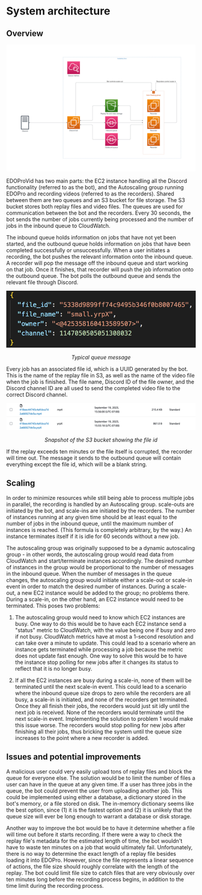 # System architecture

## Overview

<img src="../img/architecture_diagram.png" style="align: center;" />

EDOProVid has two main parts: the EC2 instance handling all the Discord functionality (referred to as the bot), and the Autoscaling group running EDOPro and recording videos (referred to as the recorders). Shared between them are two queues and an S3 bucket for file storage. The S3 bucket stores both replay files and video files. The queues are used for communication between the bot and the recorders. Every 30 seconds, the bot sends the number of jobs currently being processed and the number of jobs in the inbound queue to CloudWatch.

The inbound queue holds information on jobs that have not yet been started, and the outbound queue holds information on jobs that have been completed successfully or unsuccessfully. When a user initiates a recording, the bot pushes the relevant information onto the inbound queue. A recorder will pop the message off the inbound queue and start working on that job. Once it finishes, that recorder will push the job information onto the outbound queue. The bot polls the outbound queue and sends the relevant file through Discord.

<img src="../img/queue_msg.png" style="align: center;" />

<p style="text-align: center;"><em>Typical queue message</em></p>

Every job has an associated file id, which is a UUID generated by the bot. This is the name of the replay file in S3, as well as the name of the video file when the job is finished. The file name, Discord ID of the file owner, and the Discord channel ID are all used to send the completed video file to the correct Discord channel.

<img src="../img/uuid.png" style="align: center;" />

<p style="text-align: center;"><em>Snapshot of the S3 bucket showing the file id</em></p>

If the replay exceeds ten minutes or the file itself is corrupted, the recorder will time out. The message it sends to the outbound queue will contain everything except the file id, which will be a blank string.

## Scaling

In order to minimize resources while still being able to process multiple jobs in parallel, the recording is handled by an Autoscaling group. scale-outs are initiated by the bot, and scale-ins are initiated by the recorders. The number of instances running at any given time should be at least equal to the number of jobs in the inbound queue, until the maximum number of instances is reached. (This formula is completely arbitrary, by the way.) An instance terminates itself if it is idle for 60 seconds without a new job.

The autoscaling group was originally supposed to be a dynamic autoscaling group - in other words, the autoscaling group would read data from CloudWatch and start/terminate instances accordingly. The desired number of instances in the group would be proportional to the number of messages in the inbound queue. When the number of messages in the queue changes, the autoscaling group would initiate either a scale-out or scale-in event in order to match the desired number of instances. During a scale-out, a new EC2 instance would be added to the group; no problems there. During a scale-in, on the other hand, an EC2 instance would need to be terminated. This poses two problems:

1. The autoscaling group would need to know which EC2 instances are busy. One way to do this would be to have each EC2 instance send a "status" metric to CloudWatch, with the value being one if busy and zero if not busy. CloudWatch metrics have at most a 1-second resolution and can take over a minute to update. This could lead to a scenario where an instance gets terminated while processing a job because the metric does not update fast enough. One way to solve this would be to have the instance stop polling for new jobs after it changes its status to reflect that it is no longer busy.

2. If all the EC2 instances are busy during a scale-in, none of them will be terminated until the next scale-in event. This could lead to a scenario where the inbound queue size drops to zero while the recorders are all busy, a scale-in is initiated, and none of the recorders get terminated. Once they all finish their jobs, the recorders would just sit idly until the next job is received. None of the recorders would terminate until the next scale-in event. Implementing the solution to problem 1 would make this issue worse. The recorders would stop polling for new jobs after finishing all their jobs, thus bricking the system until the queue size increases to the point where a new recorder is added.

## Issues and potential improvements

A malicious user could very easily upload tons of replay files and block the queue for everyone else. The solution would be to limit the number of files a user can have in the queue at any given time. If a user has three jobs in the queue, the bot could prevent the user from uploading another job. This could be implemented using either a database, a dictionary stored in the bot's memory, or a file stored on disk. The in-memory dictionary seems like the best option, since (1) it is the fastest option and (2) it is unlikely that the queue size will ever be long enough to warrant a database or disk storage.

Another way to improve the bot would be to have it determine whether a file will time out before it starts recording. If there were a way to check the replay file's metadata for the estimated length of time, the bot wouldn't have to waste ten minutes on a job that would ultimately fail. Unfortunately, there is no way to determine the exact length of a replay file besides loading it into EDOPro. However, since the file represents a linear sequence of actions, the file size should roughly correlate with the length of the replay. The bot could limit file size to catch files that are very obviously over ten minutes long before the recording process begins, in addition to the time limit during the recording process.
